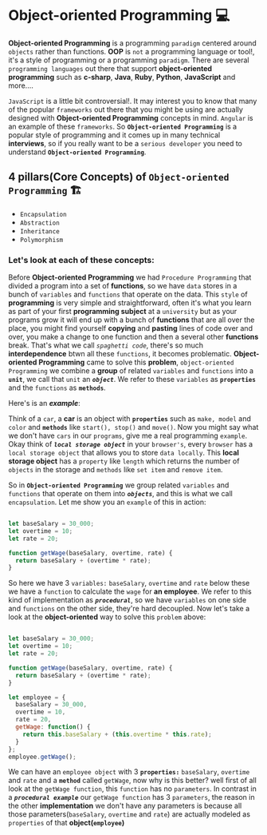 # Object-oriented Programming 💻
**Object-oriented Programming** is a programming `paradigm` centered around `objects` rather than functions. **OOP** is `not` a programming language or tool!, it's a style of programming or a programming `paradigm`. There are several `programming languages` out there that support **object-oriented programming** such as **c-sharp**, **Java**, **Ruby**, **Python**, **JavaScript** and more....

`JavaScript` is a little bit controversial!. It may interest you to know that many of the popular `frameworks` out there that you might be using are actually designed with **Object-oriented Programming** concepts in mind. `Angular` is an example of these `frameworks`. So **`Object-oriented Programming`** is a popular style of programming and it comes up in many technical **interviews**, so if you really want to be a `serious developer` you need to understand **`Object-oriented Programming`**. 

## 4 pillars(Core Concepts) of `Object-oriented Programming` 🏗️
* `Encapsulation`
* `Abstraction`
* `Inheritance`
* `Polymorphism`

### Let's look at each of these concepts:
Before **Object-oriented Programming** we had `Procedure Programming` that divided a program into a set of **functions**, so we have `data` stores in a bunch of `variables` and `functions` that operate on the data. This `style` of **programming** is very simple and straightforward, often it's what you learn as part of your first **programming subject** at a `university` but as your programs grow it will end up with a bunch of **functions** that are all over the place, you might find yourself **copying** and **pasting** lines of code over and over, you make a change to one function and then a several other **functions** break. That's what we call _`spaghetti code`_, there's so much **interdependence** btwn all these `functions`, it becomes problematic. **Object-oriented Programming** came to solve this **problem**, `object-oriented Programming` we combine a **group** of related `variables` and `functions` into a **`unit`**, we call that `unit` an _**`object`**_. We refer to these `variables` as **`properties`** and the `functions` as **`methods`**.

Here's is an _**example**_:

Think of a `car`, a **car** is an object with **`properties`** such as `make, model` and `color` and **`methods`** like `start(), stop()` and `move()`. Now you might say what we don't have `cars` in our `programs`, give me a real programming `example`. Okay think of _**`local storage object`**_ in your `browser's`, every `browser` has a `local storage object` that allows you to store `data locally`. This **local storage object** has a `property` like `length` which returns the number of `objects` in the storage and `methods` like `set item` and `remove item`.

So in **`Object-oriented Programming`** we group related `variables` and `functions` that operate on them into _**`objects`**_, and this is what we call `encapsulation`. Let me show you an `example` of this in action:

```javascript

let baseSalary = 30_000;
let overtime = 10;
let rate = 20;

function getWage(baseSalary, overtime, rate) {
  return baseSalary + (overtime * rate);
}

```
So here we have 3 `variables:` `baseSalary`, `overtime` and `rate` below these we have a `function` to calculate the `wage` for **an employee**. We refer to this kind of implementation as _**`procedural`**_, so we have `variables` on one side and `functions` on the other side, they're hard decoupled. Now let's take a look at the **object-oriented** way to solve this `problem` above:

```javascript

let baseSalary = 30_000;
let overtime = 10;
let rate = 20;

function getWage(baseSalary, overtime, rate) {
  return baseSalary + (overtime * rate);
}

let employee = {
  baseSalary = 30_000,
  overtime = 10,
  rate = 20,
  getWage: function() {
    return this.baseSalary + (this.overtime * this.rate);
  }
};
employee.getWage();

```
We can have an `employee object` with 3 **`properties:`** `baseSalary`, `overtime` and `rate` and a **`method`** called `getWage`, now why is this better? well first of all look at the `getWage function`, this `function` has no `parameters`. In contrast in a _**`procedural example`**_ our `getWage function` has 3 `parameters`, the reason in the other **implementation** we don't have any parameters is because all those parameters(`baseSalary`, `overtime` and `rate`) are actually modeled as `properties` of that **object(`employee`)**
















